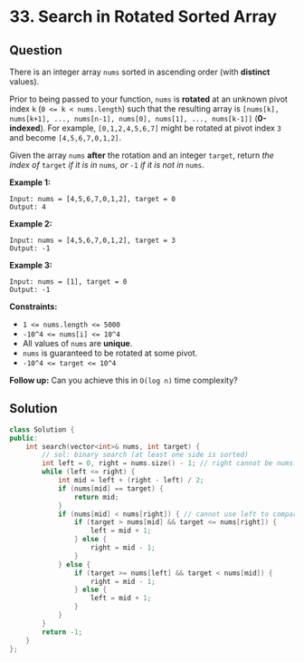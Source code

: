 # 33. Search in Rotated Sorted Array

## Question

There is an integer array `nums` sorted in ascending order \(with **distinct** values\).

Prior to being passed to your function, `nums` is **rotated** at an unknown pivot index `k` \(`0 <= k < nums.length`\) such that the resulting array is `[nums[k], nums[k+1], ..., nums[n-1], nums[0], nums[1], ..., nums[k-1]]` \(**0-indexed**\). For example, `[0,1,2,4,5,6,7]` might be rotated at pivot index `3` and become `[4,5,6,7,0,1,2]`.

Given the array `nums` **after** the rotation and an integer `target`, return _the index of_ `target` _if it is in_ `nums`_, or_ `-1` _if it is not in_ `nums`.

**Example 1:**

```text
Input: nums = [4,5,6,7,0,1,2], target = 0
Output: 4
```

**Example 2:**

```text
Input: nums = [4,5,6,7,0,1,2], target = 3
Output: -1
```

**Example 3:**

```text
Input: nums = [1], target = 0
Output: -1
```

**Constraints:**

* `1 <= nums.length <= 5000`
* `-10^4 <= nums[i] <= 10^4`
* All values of `nums` are **unique**.
* `nums` is guaranteed to be rotated at some pivot.
* `-10^4 <= target <= 10^4`

 **Follow up:** Can you achieve this in `O(log n)` time complexity?

## Solution

```cpp
class Solution {
public:
    int search(vector<int>& nums, int target) {
        // sol: binary search (at least one side is sorted)
        int left = 0, right = nums.size() - 1; // right cannot be nums.size()
        while (left <= right) {
            int mid = left + (right - left) / 2;
            if (nums[mid] == target) {
                return mid;
            }
            if (nums[mid] < nums[right]) { // cannot use left to compare, because it can happen that left == mid
                if (target > nums[mid] && target <= nums[right]) {
                    left = mid + 1;
                } else {
                    right = mid - 1;
                }
            } else {
                if (target >= nums[left] && target < nums[mid]) {
                    right = mid - 1;
                } else {
                    left = mid + 1;
                }
            }
        }
        return -1;
    }
};
```

